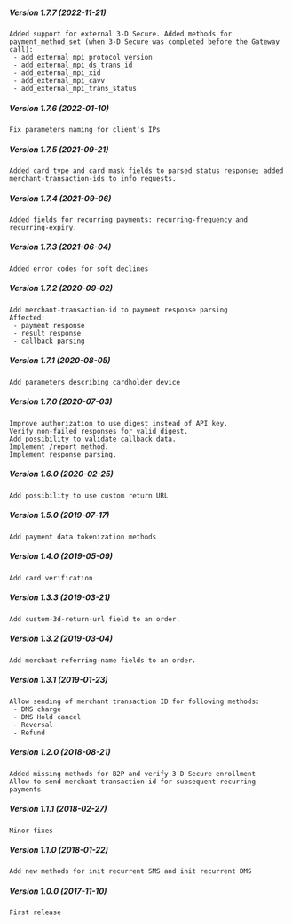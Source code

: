 ##### Version 1.7.7 (2022-11-21)

	Added support for external 3-D Secure. Added methods for payment_method_set (when 3-D Secure was completed before the Gateway call):
	 - add_external_mpi_protocol_version
	 - add_external_mpi_ds_trans_id
	 - add_external_mpi_xid
	 - add_external_mpi_cavv
	 - add_external_mpi_trans_status

##### Version 1.7.6 (2022-01-10)

	Fix parameters naming for client's IPs

##### Version 1.7.5 (2021-09-21)

	Added card type and card mask fields to parsed status response; added
	merchant-transaction-ids to info requests.

##### Version 1.7.4 (2021-09-06)

	Added fields for recurring payments: recurring-frequency and recurring-expiry.

##### Version 1.7.3 (2021-06-04)

	Added error codes for soft declines

##### Version 1.7.2 (2020-09-02)

	Add merchant-transaction-id to payment response parsing
	Affected:
	 - payment response
	 - result response
	 - callback parsing

##### Version 1.7.1 (2020-08-05)

	Add parameters describing cardholder device

##### Version 1.7.0 (2020-07-03)

	Improve authorization to use digest instead of API key.
	Verify non-failed responses for valid digest.
	Add possibility to validate callback data.
	Implement /report method.
	Implement response parsing.

##### Version 1.6.0 (2020-02-25)

	Add possibility to use custom return URL

##### Version 1.5.0 (2019-07-17)

	Add payment data tokenization methods

##### Version 1.4.0 (2019-05-09)

	Add card verification

##### Version 1.3.3 (2019-03-21)

	Add custom-3d-return-url field to an order.

##### Version 1.3.2 (2019-03-04)

	Add merchant-referring-name fields to an order.

##### Version 1.3.1 (2019-01-23)

	Allow sending of merchant transaction ID for following methods:
	 - DMS charge
	 - DMS Hold cancel
	 - Reversal
	 - Refund

##### Version 1.2.0 (2018-08-21)

	Added missing methods for B2P and verify 3-D Secure enrollment
	Allow to send merchant-transaction-id for subsequent recurring payments

##### Version 1.1.1 (2018-02-27)

	Minor fixes

##### Version 1.1.0 (2018-01-22)

	Add new methods for init recurrent SMS and init recurrent DMS

##### Version 1.0.0 (2017-11-10)

	First release
